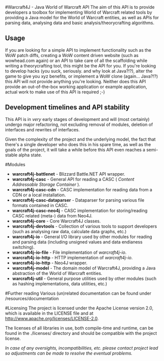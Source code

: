 #Warcraft4J - Java World of Warcraft API
The aim of this API is to provide developers a toolbox for implementing World of Warcraft related tools by providing a Java model for the World of Warcraft entities,
as well as APIs for parsing data, analysing data and basic analysis/theorycrafting algorithms.
 

## Usage
If you are looking for a simple API to implement functionality such as the WoW patch diffs, creating a WoW content driven website (such as wowhead.com again)
 or an API to take care of all the scaffolding while writing a theorycrafting tool, this might be the API for you.
If you're looking to develop hacks (you suck, seriously. and why look at Java?!?), alter the game to give you xyz benefits, or implement a WoW clone (again... Java?!?) this API will not provide anything you're looking.
Neither does this API provide an out-of-the-box working application or example application, actual work to make use of this API is required ;-)

## Development timelines and API stability
This API is in _very_ early stages of development and will (most certainly) undergo major refactoring, not excluding removal of modules, deletion of interfaces and rewrites of interfaces.

Given the complexity of the project and the underlying model, the fact that there's a single developer who does this in his spare time, as well as the goals of the project, it will take a while before this API even reaches a semi-stable alpha state.

#Modules
 * **warcraft4j-battlenet** - Blizzard Battle.NET API wrapper.
 * **warcraft4j-casc** - General API for reading a CASC ( _Content Addressable Storage Container_ ).
 * **warcraft4j-casc-cdn** - CASC implementation for reading data from a CDN or a local installation. 
 * **warcraft4j-casc-dataparser** - Dataparser for parsing various file formats contained in CASC. 
 * **warcraft4j-casc-neo4j** - CASC implementation for storing/reading CASC related (meta-) data from Neo4J.
 * **warcraft4j-core** - Core Warcraft4J classes.
 * **warcraft4j-devtools** - Collection of various tools to support developers (such as analysing raw data, calculate data graphs, etc.)
 * **warcraft4j-io** - General I/O library used by other modules for reading and parsing data (including unsigned values and data endianess switching).
 * **warcraft4j-io-file** - File implementation of _warcraft4j-io_.
 * **warcraft4j-io-http** - HTTP implementation of _warcraft4j-io_.
 * **warcraft4j-io-http** - Neo4J wrapper.
 * **warcraft4j-model** - The domain model of Warcraft4J, providing a Java abstraction of the World of Warcraft entities.
 * **warcraft4j-util** - General purpose utilities used by other modules (such as hashing implementations, data utilities, etc.)

#Further reading
Various (un)related documentation can be found under /resources/documentation

#Licensing
The project is licensed under the Apache License version 2.0, which is available in the LICENSE file and at http://www.apache.org/licenses/LICENSE-2.0.

The licenses of all libraries in use, both compile-time and runtime, can be found in the ./licenses/ directory and should be compatible with the project license.

*In case of any oversights, incompatibilities, etc. please contact project lead so adjustments can be made to resolve the eventual problems.*